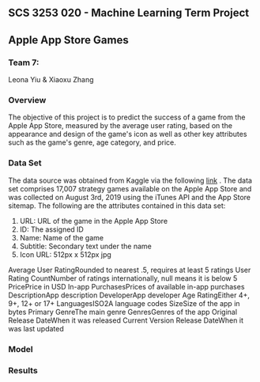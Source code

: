## SCS 3253 020 - Machine Learning Term Project
## Apple App Store Games
### Team 7: 
Leona Yiu & Xiaoxu Zhang

### Overview
The objective of this project is to predict the success of a game from the Apple App Store, measured by the average user rating, based on the appearance and design of the game's icon as well as other key attributes such as the game's genre, age category, and price. 

### Data Set
The data source was obtained from Kaggle via the following [link](https://www.kaggle.com/tristan581/17k-apple-app-store-strategy-games) .
The data set comprises 17,007 strategy games available on the Apple App Store and was collected on August 3rd, 2019 using the iTunes API and the App Store sitemap. The following are the attributes contained in this data set:

1. URL: URL of the game in the Apple App Store
2. ID: The assigned ID
3. Name: Name of the game
4. Subtitle: Secondary text under the name
5. Icon URL: 512px x 512px jpg





Average User RatingRounded to nearest .5, requires at least 5 ratings
User Rating CountNumber of ratings internationally, null means it is below 5
PricePrice in USD
In-app PurchasesPrices of available in-app purchases
DescriptionApp description
DeveloperApp developer
Age RatingEither 4+, 9+, 12+ or 17+
LanguagesISO2A language codes
SizeSize of the app in bytes
Primary GenreThe main genre
GenresGenres of the app
Original Release DateWhen it was released
Current Version Release DateWhen it was last updated


### Model

### Results




